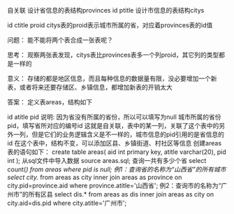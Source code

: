 自关联
设计省信息的表结构provinces
id
ptitle
设计市信息的表结构citys

id
ctitle
proid
citys表的proid表示城市所属的省，对应着provinces表的id值

问题：
能不能将两个表合成一张表呢？

思考：
观察两张表发现，citys表比provinces表多一个列proid，其它列的类型都是一样的

意义：
存储的都是地区信息，而且每种信息的数据量有限，没必要增加一个新表，或者将来还要存储区、乡镇信息，都增加新表的开销太大

答案：
定义表areas，结构如下

id
atitle
pid
说明:
因为省没有所属的省份，所以可以填写为null
城市所属的省份pid，填写省所对应的编号id
这就是自关联，表中的某一列，关联了这个表中的另外一列，但是它们的业务逻辑含义是不一样的，城市信息的pid引用的是省信息的id
在这个表中，结构不变，可以添加区县、乡镇街道、村社区等信息
创建areas表的语句如下：
create table areas(
    aid int primary key,
    atitle varchar(20),
    pid int
);
从sql文件中导入数据
source areas.sql;
查询一共有多少个省
select count(*) from areas where pid is null;
例1：查询省的名称为“山西省”的所有城市
select city.* from areas as city
inner join areas as province on city.pid=province.aid
where province.atitle='山西省';
例2：查询市的名称为“广州市”的所有区县
select dis.* from areas as dis
inner join areas as city on city.aid=dis.pid
where city.atitle='广州市';